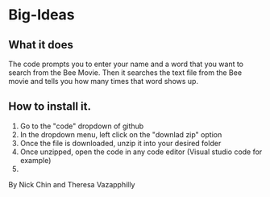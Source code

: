 # Big-Ideas

## What it does
The code prompts you to enter your name and a word that you want to search from the Bee Movie. Then it searches the text file from the Bee movie and tells you how many times that word shows up. 

## How to install it. 
1. Go to the "code" dropdown of github
2. In the dropdown menu, left click on the "downlad zip" option
3. Once the file is downloaded, unzip it into your desired folder
4. Once unzipped, open the code in any code editor (Visual studio code for example)
5. 
By Nick Chin and Theresa Vazapphilly 
